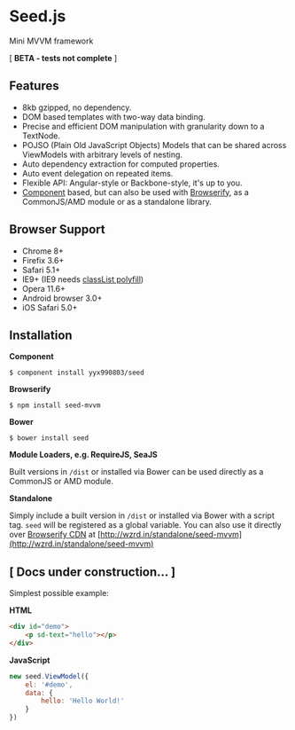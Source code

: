 # Seed.js

Mini MVVM framework

[ **BETA - tests not complete** ]

## Features

- 8kb gzipped, no dependency.
- DOM based templates with two-way data binding.
- Precise and efficient DOM manipulation with granularity down to a TextNode.
- POJSO (Plain Old JavaScript Objects) Models that can be shared across ViewModels with arbitrary levels of nesting.
- Auto dependency extraction for computed properties.
- Auto event delegation on repeated items.
- Flexible API: Angular-style or Backbone-style, it's up to you.
- [Component](https://github.com/component/component) based, but can also be used with [Browserify](https://github.com/substack/node-browserify), as a CommonJS/AMD module or as a standalone library.

## Browser Support

- Chrome 8+
- Firefix 3.6+
- Safari 5.1+
- IE9+ (IE9 needs [classList polyfill](https://github.com/remy/polyfills/blob/master/classList.js))
- Opera 11.6+
- Android browser 3.0+
- iOS Safari 5.0+

## Installation

**Component**

    $ component install yyx990803/seed

**Browserify**

    $ npm install seed-mvvm

**Bower**

    $ bower install seed

**Module Loaders, e.g. RequireJS, SeaJS**

Built versions in `/dist` or installed via Bower can be used directly as a CommonJS or AMD module.

**Standalone**

Simply include a built version in `/dist` or installed via Bower with a script tag. `seed` will be registered as a global variable. You can also use it directly over [Browserify CDN](http://wzrd.in) at [http://wzrd.in/standalone/seed-mvvm](http://wzrd.in/standalone/seed-mvvm)

## [ Docs under construction... ]

Simplest possible example:

**HTML**

~~~ html
<div id="demo">
    <p sd-text="hello"></p>
</div>
~~~

**JavaScript**

~~~ js
new seed.ViewModel({
    el: '#demo',
    data: {
        hello: 'Hello World!'
    }
})
~~~
